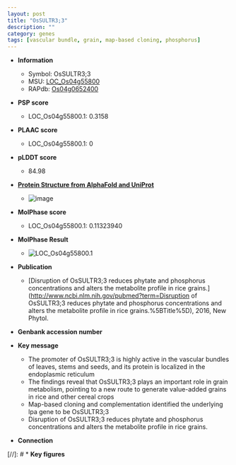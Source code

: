 ```yaml
---
layout: post
title: "OsSULTR3;3"
description: ""
category: genes
tags: [vascular bundle, grain, map-based cloning, phosphorus]
---
```


* **Information**  
    + Symbol: OsSULTR3;3  
    + MSU: [LOC_Os04g55800](http://rice.plantbiology.msu.edu/cgi-bin/ORF_infopage.cgi?orf=LOC_Os04g55800)  
    + RAPdb: [Os04g0652400](http://rapdb.dna.affrc.go.jp/viewer/gbrowse_details/irgsp1?name=Os04g0652400)  

* **PSP score**  
    + LOC_Os04g55800.1: 0.3158 

* **PLAAC score**  
    + LOC_Os04g55800.1: 0 

* **pLDDT score**
    + 84.98

* **[Protein Structure from AlphaFold and UniProt](https://www.uniprot.org/uniprotkb/A0A0U3C0P2/entry#structure)**
    + ![image](https://ricepsp.github.io/images/A/AF-A0A0U3C0P2-F1.png)

* **MolPhase score**
    + LOC_Os04g55800.1: 0.11323940

* **MolPhase Result**
    + ![LOC_Os04g55800.1](https://304243504.github.io/Pictures/LOC_Os04g/LOC_Os04g55800.1.png)

* **Publication**  
    + [Disruption of OsSULTR3;3 reduces phytate and phosphorus concentrations and alters the metabolite profile in rice grains.](http://www.ncbi.nlm.nih.gov/pubmed?term=Disruption of OsSULTR3;3 reduces phytate and phosphorus concentrations and alters the metabolite profile in rice grains.%5BTitle%5D), 2016, New Phytol.

* **Genbank accession number**  

* **Key message**  
    + The promoter of OsSULTR3;3 is highly active in the vascular bundles of leaves, stems and seeds, and its protein is localized in the endoplasmic reticulum
    + The findings reveal that OsSULTR3;3 plays an important role in grain metabolism, pointing to a new route to generate value-added grains in rice and other cereal crops
    + Map-based cloning and complementation identified the underlying lpa gene to be OsSULTR3;3
    + Disruption of OsSULTR3;3 reduces phytate and phosphorus concentrations and alters the metabolite profile in rice grains.

* **Connection**  

[//]: # * **Key figures**  


